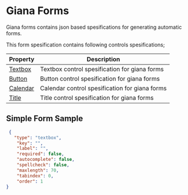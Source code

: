 # Giana Forms
Giana forms contains json based spesifications for generating automatic forms.





This form spesification contains following controls spesifications;

Property  | Description
---       | ---
[Textbox](https://github.com/selimtan/giana-forms/tree/master/textbox)           | Textbox control spesification for giana forms
[Button](https://github.com/selimtan/giana-forms/tree/master/button)     | Button control spesification for giana forms
[Calendar](https://github.com/selimtan/giana-forms/tree/master/calendar)         | Calendar control spesification for giana forms
[Title](https://github.com/selimtan/giana-forms/tree/master/title)         | Title control spesification for giana forms



## Simple Form Sample


```json
 {
   "type": "textbox",
    "key": "",
    "label": "",
    "required": false,
    "autocomplete": false,
    "spellcheck": false,
    "maxlength": 70,
    "tabindex": 0,
    "order": 1
}
```
